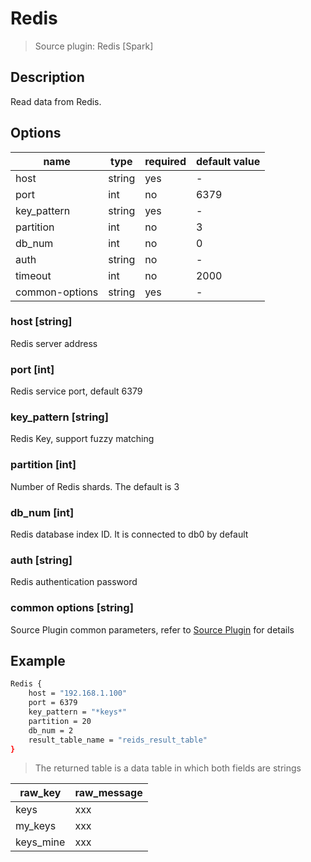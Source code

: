 # Redis

> Source plugin: Redis [Spark]

## Description

Read data from Redis.

## Options

| name           | type   | required | default value |
| -------------- | ------ | -------- | ------------- |
| host           | string | yes      | -             |
| port           | int    | no       | 6379          |
| key_pattern    | string | yes      | -             |
| partition      | int    | no       | 3             |
| db_num         | int    | no       | 0             |
| auth           | string | no       | -             |
| timeout        | int    | no       | 2000          |
| common-options | string | yes      | -             |

### host [string]

Redis server address

### port [int]

Redis service port, default 6379

### key_pattern [string]

Redis Key, support fuzzy matching

### partition [int]

Number of Redis shards. The default is 3

### db_num [int]

Redis database index ID. It is connected to db0 by default

### auth [string]

Redis authentication password

### common options [string]

Source Plugin common parameters, refer to [Source Plugin](./source-plugin.md) for details

## Example

```bash
Redis {
    host = "192.168.1.100"
    port = 6379
    key_pattern = "*keys*"
    partition = 20
    db_num = 2
    result_table_name = "reids_result_table"
}
```

> The returned table is a data table in which both fields are strings

| raw_key   | raw_message |
| --------- | ----------- |
| keys      | xxx         |
| my_keys   | xxx         |
| keys_mine | xxx         |
